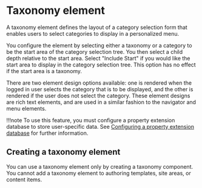 # Taxonomy element

A taxonomy element defines the layout of a category selection form that enables users to select categories to display in a personalized menu.

You configure the element by selecting either a taxonomy or a category to be the start area of the category selection tree. You then select a child depth relative to the start area. Select "Include Start" if you would like the start area to display in the category selection tree. This option has no effect if the start area is a taxonomy.

There are two element design options available: one is rendered when the logged in user selects the category that is to be displayed, and the other is rendered if the user does not select the category. These element designs are rich text elements, and are used in a similar fashion to the navigator and menu elements.

!!!note
    To use this feature, you must configure a property extension database to store user-specific data. See [Configuring a property extension database](../../../../../../deployment/manage/security/user_registry/update_user_registry/lookaside_db.md) for further information.

## Creating a taxonomy element

You can use a taxonomy element only by creating a taxonomy component. You cannot add a taxonomy element to authoring templates, site areas, or content items.


